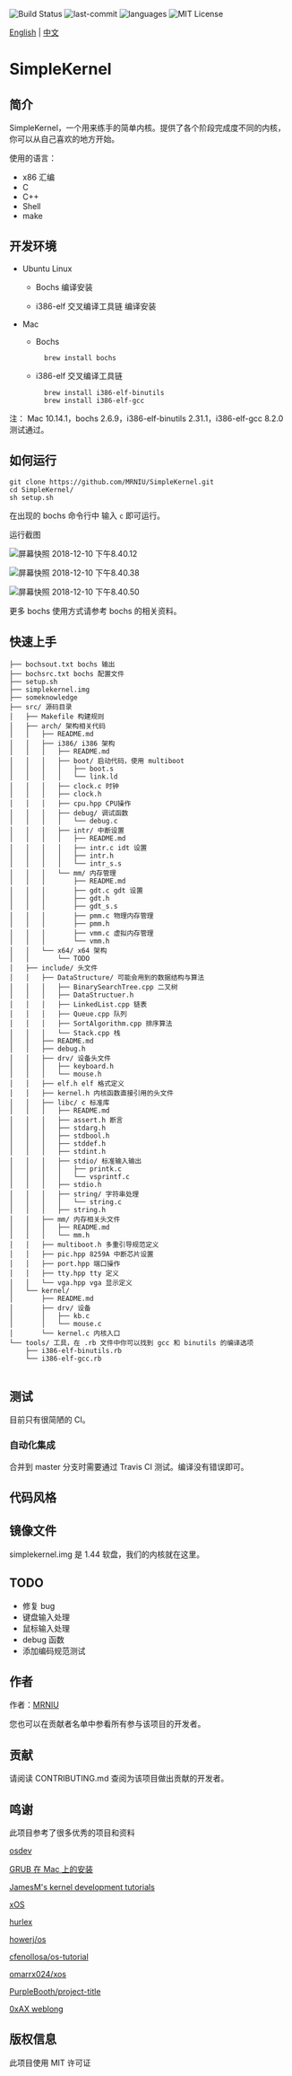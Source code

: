 
![Build Status](https://travis-ci.org/MRNIU/SimpleKernel.svg?branch=TODO)
![last-commit](https://img.shields.io/github/last-commit/google/skia.svg)
![languages](https://img.shields.io/github/languages/count/badges/shields.svg)
![MIT License](https://img.shields.io/github/license/mashape/apistatus.svg)

[English](https://github.com/MRNIU/SimpleKernel/blob/TODO/README_en.md) | [中文](https://github.com/MRNIU/SimpleKernel/blob/TODO/README.md)
# SimpleKernel

## 简介

SimpleKernel，一个用来练手的简单内核。提供了各个阶段完成度不同的内核，你可以从自己喜欢的地方开始。

使用的语言：

- x86 汇编
- C
- C++
- Shell
- make

## 开发环境

- Ubuntu Linux

    - Bochs
        编译安装
        
    - i386-elf 交叉编译工具链
        编译安装

- Mac
    - Bochs

            brew install bochs
            
    - i386-elf 交叉编译工具链

            brew install i386-elf-binutils
            brew install i386-elf-gcc

注：
Mac 10.14.1，bochs 2.6.9，i386-elf-binutils 2.31.1，i386-elf-gcc 8.2.0 测试通过。

## 如何运行

    git clone https://github.com/MRNIU/SimpleKernel.git
    cd SimpleKernel/
    sh setup.sh

在出现的 bochs 命令行中 输入 `c` 即可运行。

运行截图
    
![屏幕快照 2018-12-10 下午8.40.12](https://lh3.googleusercontent.com/-bMiOQG70raM/XA5ijMqVcLI/AAAAAAAAAGU/YB_HvVl8JD4PiKbV1UHfQA4HqeD6xWCxACHMYCw/I/%255BUNSET%255D)
    
![屏幕快照 2018-12-10 下午8.40.38](https://lh3.googleusercontent.com/-Lp2Xea_cLgM/XA5ijHG93RI/AAAAAAAAAGc/wpYAqRo7wGIABAAi6jGz3NRhASB2aOQywCHMYCw/I/%255BUNSET%255D)

![屏幕快照 2018-12-10 下午8.40.50](https://lh3.googleusercontent.com/-DwLqMLIWGps/XA5ijD1nZvI/AAAAAAAAAGY/PeRQd2FN8qoOEGq4LEx1vxgmFCmq8qUYACHMYCw/I/%255BUNSET%255D)

更多 bochs 使用方式请参考 bochs 的相关资料。


## 快速上手

```
├── bochsout.txt bochs 输出
├── bochsrc.txt bochs 配置文件
├── setup.sh
├── simplekernel.img
├── someknowledge
├── src/ 源码目录
│   ├── Makefile 构建规则
│   ├── arch/ 架构相关代码
│   │   ├── README.md
│   │   ├── i386/ i386 架构
│   │   │   ├── README.md
│   │   │   ├── boot/ 启动代码，使用 multiboot
│   │   │   │   ├── boot.s
│   │   │   │   └── link.ld
│   │   │   ├── clock.c 时钟
│   │   │   ├── clock.h
│   │   │   ├── cpu.hpp CPU操作
│   │   │   ├── debug/ 调试函数
│   │   │   │   └── debug.c
│   │   │   ├── intr/ 中断设置
│   │   │   │   ├── README.md
│   │   │   │   ├── intr.c idt 设置
│   │   │   │   ├── intr.h
│   │   │   │   └── intr_s.s
│   │   │   └── mm/ 内存管理
│   │   │       ├── README.md
│   │   │       ├── gdt.c gdt 设置
│   │   │       ├── gdt.h
│   │   │       ├── gdt_s.s
│   │   │       ├── pmm.c 物理内存管理
│   │   │       ├── pmm.h
│   │   │       ├── vmm.c 虚拟内存管理
│   │   │       └── vmm.h
│   │   └── x64/ x64 架构
│   │       └── TODO
│   ├── include/ 头文件
│   │   ├── DataStructure/ 可能会用到的数据结构与算法
│   │   │   ├── BinarySearchTree.cpp 二叉树
│   │   │   ├── DataStructuer.h
│   │   │   ├── LinkedList.cpp 链表
│   │   │   ├── Queue.cpp 队列
│   │   │   ├── SortAlgorithm.cpp 排序算法
│   │   │   └── Stack.cpp 栈
│   │   ├── README.md
│   │   ├── debug.h
│   │   ├── drv/ 设备头文件
│   │   │   ├── keyboard.h
│   │   │   └── mouse.h
│   │   ├── elf.h elf 格式定义
│   │   ├── kernel.h 内核函数直接引用的头文件
│   │   ├── libc/ c 标准库
│   │   │   ├── README.md
│   │   │   ├── assert.h 断言
│   │   │   ├── stdarg.h
│   │   │   ├── stdbool.h
│   │   │   ├── stddef.h
│   │   │   ├── stdint.h
│   │   │   ├── stdio/ 标准输入输出
│   │   │   │   ├── printk.c
│   │   │   │   └── vsprintf.c
│   │   │   ├── stdio.h
│   │   │   ├── string/ 字符串处理
│   │   │   │   └── string.c
│   │   │   ├── string.h
│   │   ├── mm/ 内存相关头文件
│   │   │   ├── README.md
│   │   │   └── mm.h
│   │   ├── multiboot.h 多重引导规范定义
│   │   ├── pic.hpp 8259A 中断芯片设置
│   │   ├── port.hpp 端口操作
│   │   ├── tty.hpp tty 定义
│   │   └── vga.hpp vga 显示定义
│   └── kernel/
│       ├── README.md
│       ├── drv/ 设备
│       │   ├── kb.c
│       │   └── mouse.c
│       └── kernel.c 内核入口
└── tools/ 工具，在 .rb 文件中你可以找到 gcc 和 binutils 的编译选项
    ├── i386-elf-binutils.rb
    └── i386-elf-gcc.rb
    
```

## 测试

目前只有很简陋的 CI。

### 自动化集成

合并到 master 分支时需要通过 Travis CI 测试。编译没有错误即可。

## 代码风格

## 镜像文件

simplekernel.img 是 1.44 软盘，我们的内核就在这里。
    
## TODO

- 修复 bug
- 键盘输入处理
- 鼠标输入处理
- debug 函数
- 添加编码规范测试

## 作者

作者：[MRNIU](https://github.com/MRNIU)

您也可以在贡献者名单中参看所有参与该项目的开发者。

## 贡献

请阅读 CONTRIBUTING.md 查阅为该项目做出贡献的开发者。

## 鸣谢

此项目参考了很多优秀的项目和资料

[osdev](https://wiki.osdev.org)

[GRUB 在 Mac 上的安装](https://wiki.osdev.org/GRUB#Installing_GRUB_2_on_OS_X)

[JamesM's kernel development tutorials](http://www.jamesmolloy.co.uk/tutorial_html/1.-Environment%20setup.html)

[xOS](https://github.com/fengleicn/xOS)

[hurlex](http://wiki.0xffffff.org/posts/hurlex-8.html)

[howerj/os](https://github.com/howerj/os)

[cfenollosa/os-tutorial](https://github.com/cfenollosa/os-tutorial)

[omarrx024/xos](https://github.com/omarrx024/xos)

[PurpleBooth/project-title](https://gist.github.com/PurpleBooth/109311bb0361f32d87a2%23project-title)

[0xAX weblong](http://0xax.blogspot.com/search/label/asm)

## 版权信息

此项目使用 MIT 许可证



